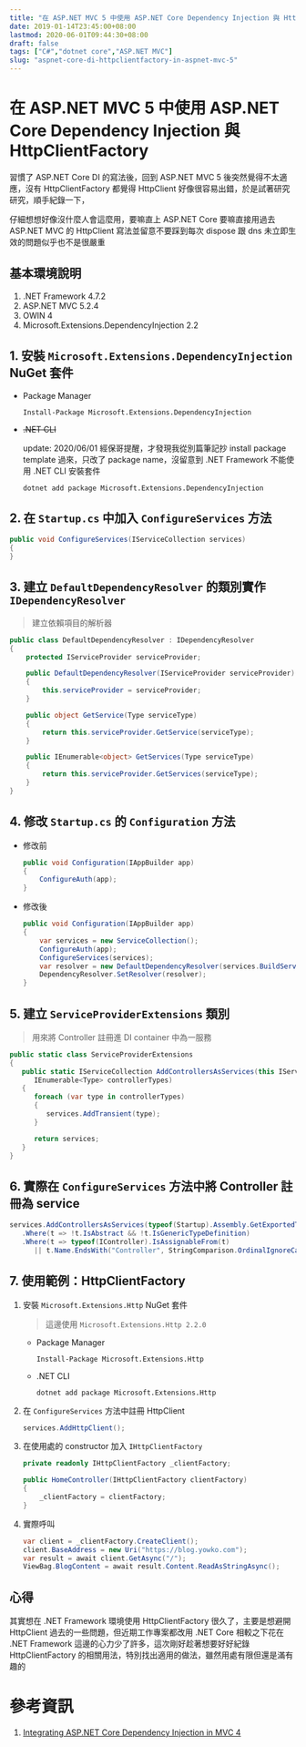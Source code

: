 ```yaml
---
title: "在 ASP.NET MVC 5 中使用 ASP.NET Core Dependency Injection 與 HttpClientFactory"
date: 2019-01-14T23:45:00+08:00
lastmod: 2020-06-01T09:44:30+08:00
draft: false
tags: ["C#","dotnet core","ASP.NET MVC"]
slug: "aspnet-core-di-httpclientfactory-in-aspnet-mvc-5"
---
```

# 在 ASP.NET MVC 5 中使用 ASP.NET Core Dependency Injection 與 HttpClientFactory
習慣了 ASP.NET Core DI 的寫法後，回到 ASP.NET MVC 5 後突然覺得不太適應，沒有 HttpClientFactory 都覺得 HttpClient 好像很容易出錯，於是試著研究研究，順手紀錄一下，

仔細想想好像沒什麼人會這麼用，要嘛直上 ASP.NET Core 要嘛直接用過去 ASP.NET MVC 的 HttpClient 寫法並留意不要踩到每次 dispose 跟 dns 未立即生效的問題似乎也不是很嚴重


## 基本環境說明
1. .NET Framework 4.7.2
2. ASP.NET MVC 5.2.4
3. OWIN 4
4. Microsoft.Extensions.DependencyInjection 2.2

## 1. 安裝 `Microsoft.Extensions.DependencyInjection` NuGet 套件
- Package Manager

    ```
    Install-Package Microsoft.Extensions.DependencyInjection 
    ``` 
- ~~.NET CLI~~

    update: 2020/06/01 經保哥提醒，才發現我從別篇筆記抄 install package template 過來，只改了 package name，沒留意到 .NET Framework 不能使用 .NET CLI 安裝套件

    ```
    dotnet add package Microsoft.Extensions.DependencyInjection
    ```

## 2. 在 `Startup.cs` 中加入 `ConfigureServices` 方法

```cs
public void ConfigureServices(IServiceCollection services)
{
}
```

## 3. 建立 `DefaultDependencyResolver` 的類別實作 `IDependencyResolver`

> 建立依賴項目的解析器

```cs
public class DefaultDependencyResolver : IDependencyResolver
{
    protected IServiceProvider serviceProvider;

    public DefaultDependencyResolver(IServiceProvider serviceProvider)
    {
        this.serviceProvider = serviceProvider;
    }

    public object GetService(Type serviceType)
    {
        return this.serviceProvider.GetService(serviceType);
    }

    public IEnumerable<object> GetServices(Type serviceType)
    {
        return this.serviceProvider.GetServices(serviceType);
    }
}
```

## 4. 修改 `Startup.cs` 的 `Configuration` 方法
- 修改前
    
    ```cs
    public void Configuration(IAppBuilder app)
    {
        ConfigureAuth(app);
    }
    ```
- 修改後

    ```cs
    public void Configuration(IAppBuilder app)
    {
        var services = new ServiceCollection();
        ConfigureAuth(app);
        ConfigureServices(services);
        var resolver = new DefaultDependencyResolver(services.BuildServiceProvider());
        DependencyResolver.SetResolver(resolver);
    }
    ```

## 5. 建立 `ServiceProviderExtensions` 類別

> 用來將 Controller 註冊進 DI container 中為一服務

```cs
public static class ServiceProviderExtensions
{
   public static IServiceCollection AddControllersAsServices(this IServiceCollection services,
      IEnumerable<Type> controllerTypes)
   {
      foreach (var type in controllerTypes)
      {
         services.AddTransient(type);
      }

      return services;
   }
}
```

## 6. 實際在 `ConfigureServices` 方法中將 Controller 註冊為 service 

```cs
services.AddControllersAsServices(typeof(Startup).Assembly.GetExportedTypes()
   .Where(t => !t.IsAbstract && !t.IsGenericTypeDefinition)
   .Where(t => typeof(IController).IsAssignableFrom(t) 
      || t.Name.EndsWith("Controller", StringComparison.OrdinalIgnoreCase)));
```

## 7. 使用範例：HttpClientFactory
1. 安裝 `Microsoft.Extensions.Http` NuGet 套件

    > 這邊使用 `Microsoft.Extensions.Http 2.2.0`

    - Package Manager

        ```
        Install-Package Microsoft.Extensions.Http
        ``` 
    - .NET CLI

        ```
        dotnet add package Microsoft.Extensions.Http
        ``` 
2. 在 `ConfigureServices` 方法中註冊 HttpClient

    ```cs
    services.AddHttpClient();
    ``` 
3. 在使用處的 constructor 加入 `IHttpClientFactory`

    ```cs
    private readonly IHttpClientFactory _clientFactory;

    public HomeController(IHttpClientFactory clientFactory)
    {
        _clientFactory = clientFactory;
    }
    ```
4. 實際呼叫

    ```cs
    var client = _clientFactory.CreateClient();
    client.BaseAddress = new Uri("https://blog.yowko.com");
    var result = await client.GetAsync("/");
    ViewBag.BlogContent = await result.Content.ReadAsStringAsync();
    ```

## 心得
其實想在 .NET Framework 環境使用 HttpClientFactory 很久了，主要是想避開 HttpClient 過去的一些問題，但近期工作專案都改用 .NET Core 相較之下花在 .NET Framework 這邊的心力少了許多，這次剛好趁著想要好好紀錄 HttpClientFactory 的相關用法，特別找出適用的做法，雖然用處有限但還是滿有趣的


# 參考資訊
1. [Integrating ASP.NET Core Dependency Injection in MVC 4](https://scottdorman.github.io/2016/03/17/integrating-asp.net-core-dependency-injection-in-mvc-4/)
